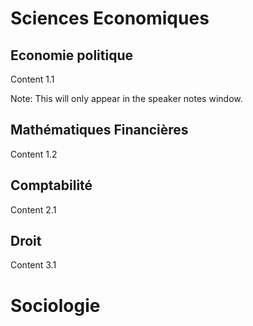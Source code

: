 # Sciences Economiques


## Economie politique

Content 1.1

Note: This will only appear in the speaker notes window.


## Mathématiques Financières

Content 1.2


## Comptabilité

Content 2.1


## Droit

Content 3.1



# Sociologie

